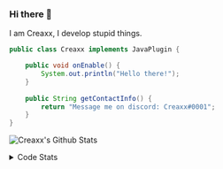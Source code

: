 ### Hi there 👋

I am Creaxx, I develop stupid things. 

```java
public class Creaxx implements JavaPlugin {

    public void onEnable() {
        System.out.println("Hello there!");
    }
    
    public String getContactInfo() {
        return "Message me on discord: Creaxx#0001";
    }
}
```

![Creaxx's Github Stats](https://github-readme-stats.vercel.app/api?username=CreaxxOG&show_icons=true&theme=dark&count_private=true)

<details>
  <summary>Code Stats</summary>

<!--START_SECTION:waka-->
![Code Time](http://img.shields.io/badge/Code%20Time-754%20hrs%209%20mins-blue)

![Lines of code](https://img.shields.io/badge/From%20Hello%20World%20I%27ve%20Written--1%20Thousand%20lines%20of%20code-blue)

**🐱 My GitHub Data** 

> 🏆 253 Contributions in the Year 2022
 > 
> 📦 228.6 kB Used in GitHub's Storage 
 > 
> 🚫 Not Opted to Hire
 > 
> 📜 2 Public Repositories 
 > 
> 🔑 2 Private Repositories  
 > 
**I'm a Night 🦉** 

```text
🌞 Morning    17 commits     ██░░░░░░░░░░░░░░░░░░░░░░░   8.21% 
🌆 Daytime    73 commits     ████████░░░░░░░░░░░░░░░░░   35.27% 
🌃 Evening    100 commits    ████████████░░░░░░░░░░░░░   48.31% 
🌙 Night      17 commits     ██░░░░░░░░░░░░░░░░░░░░░░░   8.21%

```
📅 **I'm Most Productive on Wednesday** 

```text
Monday       46 commits     █████░░░░░░░░░░░░░░░░░░░░   22.22% 
Tuesday      35 commits     ████░░░░░░░░░░░░░░░░░░░░░   16.91% 
Wednesday    49 commits     ██████░░░░░░░░░░░░░░░░░░░   23.67% 
Thursday     18 commits     ██░░░░░░░░░░░░░░░░░░░░░░░   8.7% 
Friday       19 commits     ██░░░░░░░░░░░░░░░░░░░░░░░   9.18% 
Saturday     24 commits     ███░░░░░░░░░░░░░░░░░░░░░░   11.59% 
Sunday       16 commits     ██░░░░░░░░░░░░░░░░░░░░░░░   7.73%

```


📊 **This Week I Spent My Time On** 

```text
💬 Programming Languages: 
Java                     15 hrs 10 mins      ████████████████████░░░░░   81.7% 
XML                      2 hrs 57 mins       ████░░░░░░░░░░░░░░░░░░░░░   15.93% 
YAML                     12 mins             ░░░░░░░░░░░░░░░░░░░░░░░░░   1.17% 
Kotlin                   12 mins             ░░░░░░░░░░░░░░░░░░░░░░░░░   1.16% 
IDEA_MODULE              0 secs              ░░░░░░░░░░░░░░░░░░░░░░░░░   0.02%

🔥 Editors: 
IntelliJ                 18 hrs 33 mins      █████████████████████████   100.0%

```

**I Mostly Code in Java** 

```text
Java                     3 repos             ████████████░░░░░░░░░░░░░   50.0% 
EJS                      1 repo              ████░░░░░░░░░░░░░░░░░░░░░   16.67% 
Kotlin                   1 repo              ████░░░░░░░░░░░░░░░░░░░░░   16.67% 
Python                   1 repo              ████░░░░░░░░░░░░░░░░░░░░░   16.67%

```



 Last Updated on 10/08/2022 18:29:21 UTC
<!--END_SECTION:waka-->
</details>
